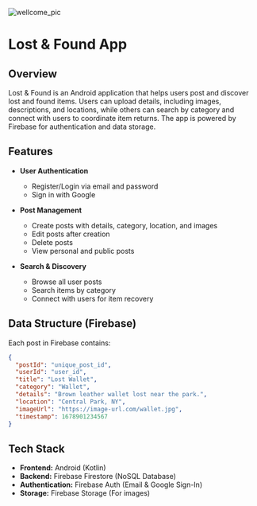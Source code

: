 
![wellcome_pic](https://github.com/user-attachments/assets/a02e8358-7e13-47d8-a3e2-b4269110504b)

# Lost & Found App

## Overview
Lost & Found is an Android application that helps users post and discover lost and found items. Users can upload details, including images, descriptions, and locations, while others can search by category and connect with users to coordinate item returns. The app is powered by Firebase for authentication and data storage.

## Features
- **User Authentication**
  - Register/Login via email and password
  - Sign in with Google

- **Post Management**
  - Create posts with details, category, location, and images
  - Edit posts after creation
  - Delete posts
  - View personal and public posts

- **Search & Discovery**
  - Browse all user posts
  - Search items by category
  - Connect with users for item recovery

## Data Structure (Firebase)
Each post in Firebase contains:
```json
{
  "postId": "unique_post_id",
  "userId": "user_id",
  "title": "Lost Wallet",
  "category": "Wallet",
  "details": "Brown leather wallet lost near the park.",
  "location": "Central Park, NY",
  "imageUrl": "https://image-url.com/wallet.jpg",
  "timestamp": 1678901234567
}
```

## Tech Stack
- **Frontend:** Android (Kotlin)
- **Backend:** Firebase Firestore (NoSQL Database)
- **Authentication:** Firebase Auth (Email & Google Sign-In)
- **Storage:** Firebase Storage (For images)


